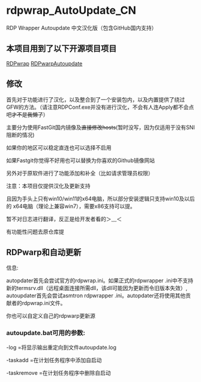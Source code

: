 # rdpwrap_AutoUpdate_CN
RDP Wrapper Autoupdate 中文汉化版（包含GitHub国内支持）

## 本项目用到了以下开源项目项目
[RDPwrap](https://github.com/stascorp/rdpwrap/) [RDPwarpAutoupdate](https://github.com/asmtron/rdpwrap)

## 修改

首先对于功能进行了汉化，以及整合到了一个安装包内，以及内置提供了绕过GFW的方法。（请注意RDPConf.exe并没有进行汉化，不会有人连Apply都不会点吧~~才不是我懒了~~）

主要分为使用FastGit国内镜像及~~直接修改hosts~~(暂时没写，因为仅适用于没有SNI阻断的情况)

如果你的地区可以稳定直连也可以选择不启用

如果Fastgit你觉得不好用也可以替换为你喜欢的Github镜像网站

另外对于原软件进行了功能添加和补全（比如请求管理员权限）

注意：本项目仅提供汉化及更新支持

且因为手头上只有win10/win11的x64电脑，所以部分安装逻辑只支持win10及以后的
x64电脑（理论上兼容win7），需要x86支持可以提。

暂不对日志进行翻译，反正是给开发者看的＞﹏＜

有功能性问题去原仓库提

## RDPwarp和自动更新

信息:

autopdater首先会尝试官方的rdpwrap.ini。如果正式的rdpwrapper .ini中不支持新的termsrv.dll（远程桌面连接所需dll，该dll可能因为更新而令旧版本失效）, autoupdater首先会尝试asmtron rdpwrapper .ini。autopdater还将使用其他贡献者的rdpwrap.ini文件。

你也可以自定义自己的rdpwarp更新源

### autoupdate.bat可用的参数:

-log =将显示输出重定向到文件autoupdate.log

-taskadd =在计划任务程序中添加自启动

-taskremove =在计划任务程序中删除自启动